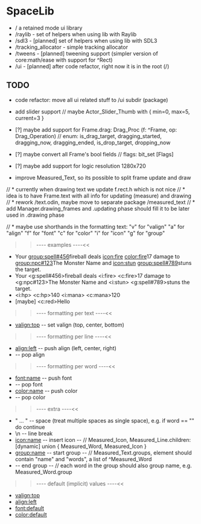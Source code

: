 # SpaceLib

* /                     a retained mode ui library
* /raylib               - set of helpers when using lib with Raylib
* /sdl3                 - [planned] set of helpers when using lib with SDL3
* /tracking_allocator   - simple tracking allocator
* /tweens               - [planned] tweening support (simpler version of core:math/ease with support for ^Rect)
* /ui                   - [planned] after code refactor, right now it is in the root (/)

## TODO

- code refactor: move all ui related stuff to /ui subdir (package)
- add slider support // maybe Actor_Slider_Thumb with { min=0, max=5, current=3 }

- [?] maybe add support for Frame.drag: Drag_Proc (f: ^Frame, op: Drag_Operation) // enum: is_drag_target, dragging_started, dragging_now, dragging_ended, is_drop_target, dropping_now
- [?] maybe convert all Frame's bool fields // flags: bit_set [Flags]
- [?] maybe add support for logic resolution 1280x720

- improve Measured_Text, so its possible to split frame update and draw

// * currently when drawing text we update f.rect.h which is not nice
// * idea is to have Frame.text with all info for updating (measure) and drawing
// * rework /text.odin, maybe move to separate package /measured_text
// * add Manager.drawing_frames and .updating phase should fill it to be later used in .drawing phase

// * maybe use shorthands in the formatting text:
    "v" for "valign"
    "a" for "align"
    "f" for "font"
    "c" for "color"
    "i" for "icon"
    "g" for "group"

>>---- examples ----<<
* Your <group:spell#456>fireball</group> deals <icon:fire> <color:fire>17 damage</color> to <group:npc#123>The Monster Name</group> and <icon:stun> <group:spell#789>stuns</group> the target.
* Your <g:spell#456>fireball</g> deals <i:fire> <c:fire>17 damage</c> to <g:npc#123>The Monster Name</g> and <i:stun> <g:spell#789>stuns</g> the target.
* <i:hp> <c:hp>140</c> <i:mana> <c:mana>120</c>
* [maybe] <c:red>Hell</c>o

>>---- formatting per text ----<<
* <valign:top>  -- set valign (top, center, bottom)

>>---- formatting per line ----<<
* <align:left>  -- push align (left, center, right)
* </align>      -- pop align

>>---- formatting per word ----<<
* <font:name>   -- push font
* </font>       -- pop font
* <color:name>  -- push color
* </color>      -- pop color

>>---- extra ----<<
* " ... "       -- space (treat multiple spaces as single space), e.g. if word == "" do continue
* \n            -- line break
* <icon:name>   -- insert icon
                -- // Measured_Icon, Measured_Line.children: [dynamic] union { Measured_Word, Measured_Icon }
* <group:name>  -- start group
                -- // Measured_Text.groups, element should contain "name" and "words", a list of ^Measured_Word
* </group>      -- end group
                -- // each word in the group should also group name, e.g. Measured_Word.group

>>---- default (implicit) values ----<<
* <valign:top>
* <align:left>
* <font:default>
* <color:default>
